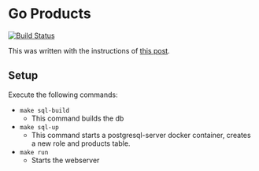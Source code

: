 # Go Products

[![Build Status](https://travis-ci.com/manuelfuchs/go-products.svg?branch=main)](https://travis-ci.com/manuelfuchs/go-products)

This was written with the instructions of [this post](https://semaphoreci.com/community/tutorials/building-and-testing-a-rest-api-in-go-with-gorilla-mux-and-postgresql).

## Setup

Execute the following commands:
* `make sql-build`
    * This command builds the db 
* `make sql-up`
    * This command starts a postgresql-server docker container, creates a new role and products table.
* `make run`
    * Starts the webserver